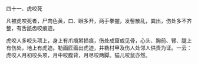 四十一、虎咬死

凡被虎咬死者，尸肉色黄，口、眼多开，两手拳握，发髻散乱，粪出，伤处多不齐整，有舌舐齿咬痕迹。　 

虎咬人多咬头项上，身上有爪痕掰损痕，伤处成窟或见骨，心头、胸前、臂、腿上有伤处，地上有虎迹。勒画匠画出虎迹，并勒村甲及伤人处邻人供责为证。一云：虎咬人月初咬头项，月中咬腹背，月尽咬两脚。猫儿咬鼠亦然。

